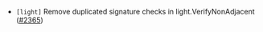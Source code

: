 - `[light]` Remove duplicated signature checks in light.VerifyNonAdjacent ([\#2365](https://github.com/cometbft/cometbft/issues/2365))